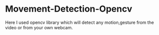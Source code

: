 # Movement-Detection-Opencv

Here I used opencv library which will detect any motion,gesture from the video or from your own webcam.

